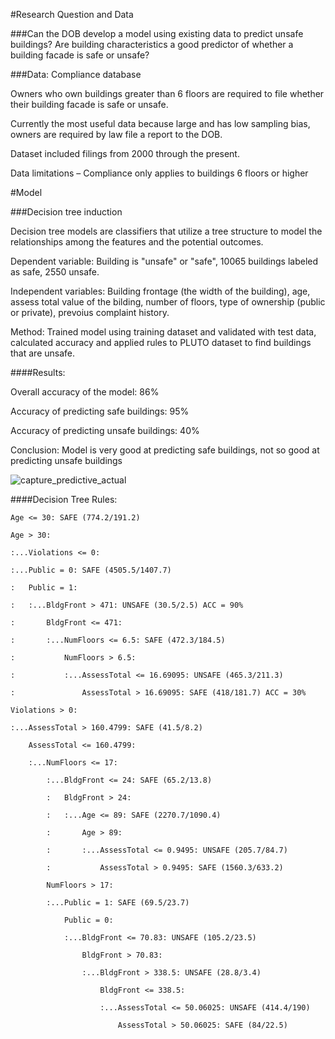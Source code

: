 #Research Question and Data

###Can the DOB develop a model using existing data to predict unsafe buildings? Are building characteristics a good predictor of whether a building facade is safe or unsafe?

###Data: Compliance database

Owners who own buildings greater than 6 floors are required to file whether their building facade is safe or unsafe.

Currently the most useful data because large and has low sampling bias,  owners are required by law file a report to the DOB.

Dataset included filings from 2000 through the present.

Data limitations – Compliance only applies to buildings 6 floors or higher

#Model

###Decision tree induction

Decision tree models are  classifiers that utilize a tree structure to model the relationships among the features and the potential outcomes.

Dependent variable: Building is "unsafe" or "safe", 10065 buildings labeled as safe, 2550 unsafe.

Independent variables: Building frontage (the width of the building), age, assess total value of the bilding, number of floors, type of ownership (public or private), prevoius complaint history.

Method: Trained model using training dataset and validated with test data, calculated accuracy and applied rules to PLUTO dataset to find buildings that are unsafe.

####Results: 

Overall accuracy of the model: 86%

Accuracy of predicting safe buildings: 95%

Accuracy of predicting unsafe buildings: 40%

Conclusion: Model is very good at predicting safe buildings, not so good at predicting unsafe buildings

![capture_predictive_actual](https://cloud.githubusercontent.com/assets/11237613/23081238/e63b5296-f521-11e6-8351-228ce96e1a0a.PNG)


####Decision Tree Rules:




    Age <= 30: SAFE (774.2/191.2)
    
    Age > 30:
    
    :...Violations <= 0:
    
    :...Public = 0: SAFE (4505.5/1407.7)
    
    :   Public = 1:
    
    :   :...BldgFront > 471: UNSAFE (30.5/2.5) ACC = 90%
    
    :       BldgFront <= 471:
    
    :       :...NumFloors <= 6.5: SAFE (472.3/184.5)
    
    :           NumFloors > 6.5:
    
    :           :...AssessTotal <= 16.69095: UNSAFE (465.3/211.3)
    
    :               AssessTotal > 16.69095: SAFE (418/181.7) ACC = 30%
    
    Violations > 0:
    
    :...AssessTotal > 160.4799: SAFE (41.5/8.2)
    
        AssessTotal <= 160.4799:
        
        :...NumFloors <= 17:
        
            :...BldgFront <= 24: SAFE (65.2/13.8)
            
            :   BldgFront > 24:
            
            :   :...Age <= 89: SAFE (2270.7/1090.4)
            
            :       Age > 89:
            
            :       :...AssessTotal <= 0.9495: UNSAFE (205.7/84.7)
            
            :           AssessTotal > 0.9495: SAFE (1560.3/633.2)
            
            NumFloors > 17:
            
            :...Public = 1: SAFE (69.5/23.7)
            
                Public = 0:
                
                :...BldgFront <= 70.83: UNSAFE (105.2/23.5)
                
                    BldgFront > 70.83:
                    
                    :...BldgFront > 338.5: UNSAFE (28.8/3.4)
                    
                        BldgFront <= 338.5:
                        
                        :...AssessTotal <= 50.06025: UNSAFE (414.4/190)
                        
                            AssessTotal > 50.06025: SAFE (84/22.5)


